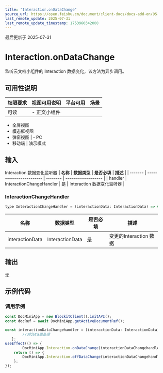 ```yaml
---
title: "Interaction.onDataChange"
source_url: https://open.feishu.cn/document/client-docs/docs-add-on/05-api-doc/interaction/Interaction.onDataChange
last_remote_update: 2025-07-31
last_remote_update_timestamp: 1753960342000
---
```

最后更新于 2025-07-31

# Interaction.onDataChange
监听云文档小组件的 Interaction 数据变化，该方法为异步调用。

## 可用性说明

权限要求 | 视图可用说明 | 平台可用 | 场景
--- | --- | --- | ---
可读 | - 正文小组件  
- 全屏视图  
- 模态框视图  
- 弹窗视图 | - PC  
- 移动端 | 演示模式

## 输入

Interaction 数据变化监听器
| **名称**  | **数据类型**                 | **是否必填** | **描述**              |
| ------- | ------------------------ | -------- | ------------------- |
| handler | InteractionChangeHandler | 是        | Interaction 数据变化监听器 |

### InteractionChangeHandler

```js
type InteractionChangeHandler = (interactionData: InteractionData) => void;
```
| **名称**          | **数据类型**        | **是否必填** | **描述**            |
| --------------- | --------------- | -------- | ----------------- |
| interactionData | InteractionData | 是        | 变更的Interaction 数据 |

## 输出

无

## 示例代码

### 调用示例

```js
const DocMiniApp = new BlockitClient().initAPI();
const docRef = await DocMiniApp.getActiveDocumentRef();

const interactionDataChangehandler = (interactionData: InteractionData) => {
        //对data做处理
   };
useEffect(() => {
        DocMiniApp.Interaction.onDataChange(interactionDataChangehandler);
    return () => {
        DocMiniApp.Interaction.offDataChange(interactionDataChangehandler);    
    };
});
```
